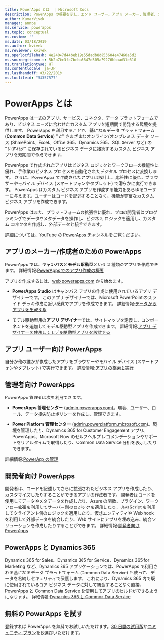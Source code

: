 ```yaml
---
title: PowerApps とは  | Microsoft Docs
description: PowerApps の概要を示し、エンド ユーザー、アプリ メーカー、管理者、プロの開発者による PowerApps の使い方について説明します。
author: KumarVivek
manager: annbe
ms.service: powerapps
ms.topic: conceptual
ms.custom: ''
ms.date: 03/18/2019
ms.author: kvivek
ms.reviewer: kvivek
ms.openlocfilehash: 4e24047d44beb19e55dadb8d653604e47460a5d2
ms.sourcegitcommit: 5b2b70c3fc7bcba5647d505a79276bbaad31c610
ms.translationtype: HT
ms.contentlocale: ja-JP
ms.lasthandoff: 03/22/2019
ms.locfileid: "58357577"
---
```

# <a name="what-is-powerapps"></a>PowerApps とは

PowerApps は一式のアプリ、サービス、コネクタ、データ プラットフォームであり、ビジネス ニーズに合わせたカスタム アプリを短期間で開発する環境を提供します。 PowerApps を利用することで、基になるデータ プラットフォーム (**Common Data Service**) "*と*" さまざまなオンライン/オンプレミス データ ソース (SharePoint、Excel、Office 365、Dynamics 365、SQL Server など) の "*いずれか*" に保存されているビジネス データに接続するカスタム ビジネス アプリを短期間で作成できます。 

PowerApps で作成されたアプリはビジネス ロジックとワークフローの機能性に優れ、手作業のビジネス プロセスを自動化されたデジタル プロセスに変換します。 さらに、PowerApps で作成されたアプリは設計上、応答性に優れ、ブラウザーやモバイル デバイス (スマートフォンやタブレット) で滑らかに実行できます。 PowerApps はカスタム ビジネス アプリを作成する能力をあらゆるユーザーに与えます。ユーザーはコードを記述することなく、機能が豊富なカスタム ビジネス アプリを作成できます。

PowerApps はまた、プラットフォームの拡張性に優れ、プロの開発者はプログラミングでデータやメタデータを操作し、ビジネス ロジックを適用し、カスタム コネクタを作成し、外部データと統合できます。

詳細については、YouTube の [PowerApps チャンネル](https://www.youtube.com/channel/UCGfWR2ekfRFckLjev6eQYLg)をご覧ください。

## <a name="powerapps-for-app-makerscreators"></a>アプリのメーカー/作成者のための PowerApps

PowerApps では、**キャンバス**と**モデル駆動型**という 2 種類のアプリを作成できます。 詳細情報:[PowerApps でのアプリ作成の概要](maker/index.md)

アプリを作成するには、[web.powerapps.com](https://web.powerapps.com) から始めます。

- **PowerApps Studio** はキャンバス アプリの作成に使用されているアプリ デザイナーです。 このアプリ デザイナーでは、Microsoft PowerPoint のスライド デッキ作成に近い感覚でアプリを作成できます。 詳細情報:[データからアプリを生成する](/powerapps/maker/canvas-apps/data-platform-create-app)  

- モデル駆動型用の**アプリ デザイナー**では、サイトマップを定義し、コンポーネントを追加してモデル駆動型アプリを作成できます。 詳細情報:[アプリ デザイナーを使用してモデル駆動型アプリを設計する](maker/model-driven-apps/design-custom-business-apps-using-app-designer.md)

## <a name="powerapps-for-app-users"></a>アプリ ユーザー向け PowerApps

自分か他の誰かが作成したアプリをブラウザーやモバイル デバイス (スマートフォンやタブレット) で実行できます。 詳細情報:[アプリの検索と実行](user/index.md)

## <a name="powerapps-for-admins"></a>管理者向け PowerApps

PowerApps 管理者は次を利用できます。

- **PowerApps 管理センター** ([admin.powerapps.com](https://admin.powerapps.com))。環境、ユーザー、ロール、データ損失防止ポリシーを作成し、管理できます。 

- **Power Platform 管理センター** ([admin.powerplatform.microsoft.com](https://admin.powerplatform.microsoft.com))。環境を管理したり、Dynamics 365 for Customer Engagement アプリ、PowerApps、Microsoft Flow のセルフヘルプ レコメンデーションやサポートをリアルタイムで取得したり、Common Data Service 分析を表示したりできます。 

詳細情報:[PowerApp の管理](/power-platform/admin/admin-guide)

## <a name="powerapps-for-developers"></a>開発者向け PowerApps

開発者は、コードを記述してさらに拡張されたビジネス アプリを作成したり、カスタマイズしたりすることができるアプリの作成者です。 開発者はコードを使用してデータやメタデータを作成したり、Azure の関数、プラグイン、ワークフロー拡張を利用してサーバー側のロジックを適用したり、JavaScript を利用してクライアント側のロジックを適用したり、仮想エンティティや Web hook を利用して外部データを統合したり、Web サイトにアプリを埋め込み、統合ソリューションを作成したりすることができます。 詳細情報:[開発者向け PowerApps](/powerapps/#pivot=home&panel=developer)

## <a name="powerapps-and-dynamics-365"></a>PowerApps と Dynamics 365

Dynamics 365 for Sales、Dynamics 365 for Service、Dynamics 365 for Marketing など、Dynamics 365 アプリケーションでは、PowerApps で利用される基になるデータ プラットフォーム (Common Data Service) も使って、データを格納しセキュリティで保護します。 これにより、Dynamics 365 内で既に使用されているコア ビジネス データに対して統合することなく直接、PowerApps と Common Data Service を使用してアプリのビルドができるようになります。 詳細情報:[Dynamics 365 と Common Data Service](maker/common-data-service/data-platform-intro.md#dynamics-365-and-the-common-data-service)

## <a name="try-powerapps-for-free"></a>無料の PowerApps を試す

登録すれば PowerApps を無料でお試しいただけます。[30 日間の試用版](maker/signup-for-powerapps.md)か[コミュニティ プラン](maker/dev-community-plan.md)をお選びいただけます。
